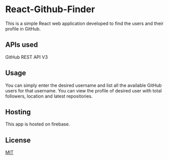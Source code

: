 # React-Github-Finder

This is a simple React web application developed to find the users and their profile in GitHub.

## APIs used

GitHub REST API V3

## Usage

You can simply enter the desired username and list all the available GitHub users for that username. You can view the profile of desired user with total followers, location
and latest repositories.

## Hosting

This app is hosted on firebase.

## License

[MIT](https://choosealicense.com/licenses/mit/)
